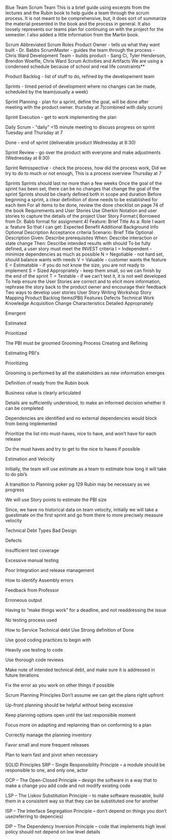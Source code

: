 Blue Team Scrum Team
This is a brief guide using excerpts from the lectures and the Rubin book to help guide a team through the scrum process. It is not meant to be comprehensive, but, it does sort of summarize the material presented in the book and the process in general. It also loosely represents our teams plan for continuing on with the project for the semester. I also added a little information from the Martin book.

Scrum Abbreviated
Scrum Roles
Product Owner - tells us what they want built - Dr. Babbs
ScrumMaster - guides the team through the process - Chris Ward
Development Team - builds product - Sang Ci, Tyler Henderson, Brendon Woelfle, Chris Ward
Scrum Activities and Artifacts
We are using a condensed schedule because of school and real life constraints**

Product Backlog - list of stuff to do, refined by the developement team

Sprints - timed period of development where no changes can be made, scheduled by the team(usually a week)

Sprint Planning - plan for a sprint, define the goal, will be done after meeting with the product owner. thursday at 7(combined with daily scrum)

Sprint Execution - get to work implementing the plan

Daily Scrum - "daily" <15 minute meeting to discuss progress on sprint Tuesday and Thursday at 7

Done - end of sprint (deliverable product Wednesday at 8:30)

Sprint Review - go over the product with everyone and make adjustments (Wednesday at 8:30)

Sprint Retrospective - check the process, how did the process work, Did we try to do to much or not enough, This is a process overview Thursday at 7

Sprints
Sprints should last no more than a few weeks
Once the goal of the sprint has been set, there can be no changes that change the goal of the sprint
Sprints should be clearly defined both in scope and duration
Before beginning a sprint, a clear definition of done needs to be established for each item
For all items to be done, review the done checklist on page 74 of the book
Requirements and User Stories
Use Gherkin Notation and user stories to capture the details of the project
User Story Format:( Borrowed from Dr. Babb format for assignment 4)
Feature: Brief Title
As a: Role
I want a: feature
So that I can get: Expected Benefit
Additional Background Info
Optional Description
Acceptance criteria
Scenario: Brief Title
Optional Description
Given: Describe prerequisites
When: Describe interaction or state change
Then: Describe intended results with should
To be fully defined, a user story must meet the INVEST criteria
I = Independent - minimize dependencies as much as possible
N = Negotiable - not hard set, should balance wants with needs
V = Valuable - customer wants the feature
E = Estimatable - if you do not know the size, you are not ready to implement
S = Sized Appropriately - keep them small, so we can finish by the end of the sprint
T = Testable - if we can’t test it, it is not well developed
To help ensure the User Stories are correct and to elicit more information, rephrase the story back to the product owner and encourage their feedback
Two ways to develop user stories
User Story Writing Workshop
Story Mapping
Product Backlog Items(PBI)
Features
Defects
Technical Work
Knowledge Acquisition
Change
Characteristics
Detailed Appropriately

Emergent

Estimated

Prioritized

The PBI must be groomed
Grooming Process
Creating and Refining

Estimating PBI's

Prioritizing

Grooming is performed by all the stakeholders as new information emerges

Definition of ready from the Rubin book

Business value is clearly articulated

Details are sufficiently understood, to make an informed decision whether it can be completed

Dependencies are identified and no external dependencies would block from being implemented

Prioritize the list into must-haves, nice to have, and won’t have for each release

Do the must haves and try to get to the nice to haves if possible

Estimation and Velocity

Initially, the team will use estimate as a team to estimate how long it will take to do pbi’s

A transition to Planning poker pg 129 Rubin may be necessary as we progress

We will use Story points to estimate the PBI size

Since, we have no historical data on team velocity, initially we will take a guestimate on the first sprint and go from there to more precisely measure velocity

Technical Debt
Types
Bad Design

Defects

Insufficient test coverage

Excessive manual testing

Poor Integration and release management

How to identify
Assembly errors

Feedback from Professor

Erroneous output

Having to “make things work” for a deadline, and not readdressing the issue

No testing process used

How to Service Technical debt
Use Strong definition of Done

Use good coding practices to begin with

Heavily use testing to code

Use thorough code reviews

Make note of intended technical debt, and make sure it is addressed in future iterations

Fix the error as you work on other things if possible

Scrum Planning Principles
Don’t assume we can get the plans right upfront

Up-front planning should be helpful without being excessive

Keep planning options open until the last responsible moment

Focus more on adapting and replanning than on conforming to a plan

Correctly manage the planning inventory

Favor small and more frequent releases

Plan to learn fast and pivot when necessary

SOLID Principles
SRP – Single Responsibility Principle – a module should be responsible to one, and only one, actor

OCP – The Open-Closed Principle – design the software in a way that to make a change you add code and not modify existing code

LSP – The Liskov Substitution Principle – to make software reuseable, build them in a consistent way so that they can be substituted one for another

ISP – The Interface Segregation Principle – don’t depend on things you don’t use(referring to depencies)

DIP – The Dependency Inversion Principle – code that implements high level policy should not depend on low level details
